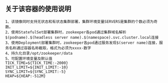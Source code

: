 关于该容器的使用说明
----
    1、该镜像同时支持无状态和有状态集群部署，集群环境变量SERVERS是集群的个数必须为奇数。
    2、使用StatefulSet部署集群时，zookeeper各pod通过集群域名解析$(podname).$(headless server name).$(namespace).svc.cluster.local连接
    3、使用Deployment部署集群时，zookeeper各pod通过服务发现$(server name)连接，服务名称通过容器名称截取，格式为必须为xxxx-数字
    4、持久化目录/opt/zookeeper/data
	5、可配置环境变量及默认值
	TICK_TIME=${TICK_TIME:-2000}
	INIT_LIMIT=${INIT_LIMIT:-10}
	SYNC_LIMIT=${SYNC_LIMIT:-5}
	HEAP=${HEAP:-512M}